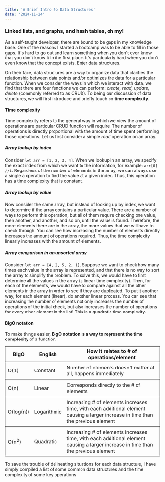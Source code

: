 ```yaml
---
title: 'A Brief Intro to Data Structures'
date: '2020-11-24'
---
```

### Linked lists, and graphs, and hash tables, oh my!
As a self-taught developer, there are bound to be gaps in my knowledge base. One of the reasons I started a bootcamp was to be able to fill in those gaps. It's hard to go out and learn something when you don't even know that you don't know it in the first place. It's particularly hard when you don't even know that the concept exists. Enter data structures. 

On their face, data structures are a way to organize data that clarifies the relationship between data points and/or optimizes the data for a particular function. When we consider the ways in which we interact with data, we find that there are four functions we can perform: *create, read, update, delete* (commonly referred to as CRUD). To being our discussion of data structures, we will first introduce and briefly touch on **time complexity**. 

#### Time complexity

Time complexity refers to the general way in which we view the amount of operations are particular CRUD function will require. The number of operations is directly proportional with the amount of time spent performing those operations. Let us first consider a simple *read* operation on an array.

##### Array lookup by index

Consider `let arr = [1, 2, 3, 4]`. When we lookup in an array, we specify the exact index from which we want to the information, for example: `arr[0] //1`. Regardless of the number of elements in the array, we can always use a single a operation to find the value at a given index. Thus, this operation has a time complexity that is constant. 

##### Array lookup by value
Now consider the same array, but instead of looking up by index, we want to determine if the array contains a particular value. There are a number of ways to perform this operation, but all of them require checking one value, then another, and another, and so on, until the value is found. Therefore, the more elements there are in the array, the more values that we will have to check through. You can see how increasing the number of elements directly increases the amount of operations required. Thus, the time complexity linearly increases with the amount of elements. 

##### Array comparison in an unsorted array

Consider `let arr = [4, 2, 5, 2, 1]`. Suppose we want to check how many times each value in the array is represented, and that there is no way to sort the array to simplify the problem. To solve this, we would have to first determine all the values in the array (a linear time complexity). Then, for each of the elements, we would have to compare against all the other elements in the array in order to see if they are duplicated. To put it another way, for each element (linear), do another linear process. You can see that increasing the number of elements not only increases the number of operations of the initial check, but also increases the number of operations for every other element in the list! This is a quadratic time complexity. 

#### BigO notation

To make things easier, **BigO notation is a way to represent the time complexity** of a function. 

<table>
<tr style="border: 1px solid black">
<th>BigO</th> 
<th>English </th>
<th>How it relates to # of operations/element</th>
</tr>
<tr style="border: 1px solid black">

<td style="padding: 0.5em">O(1)</td> 
<td style="padding: 0.5em"> Constant </td>
<td style="padding: 0.5em">Number of elements doesn't matter at all, happens immediately</td>
</tr style="border: 1px solid black">
<tr style="border: 1px solid black">
<td style="padding: 0.5em">O(n)</td>
<td style="padding: 0.5em">Linear</td>
<td style="padding: 0.5em">Corresponds directly to the # of elements</td>
</tr>
<tr style="border: 1px solid black">
<td style="padding: 0.5em">O(log(n))</td>
<td style="padding: 0.5em">Logarithmic</td>
<td style="padding: 0.5em">Increasing # of elements increases time, with each additional element causing a larger increase in time than the previous element</td>
</tr>
<tr style="border: 1px solid black">
<td style="padding: 0.5em">O(n<sup>2</sup>)</td>
<td style="padding: 0.5em">Quadratic</td>
<td style="padding: 0.5em">Increasing # of elements increases time, with each additional element causing a larger increase in time than the previous element</td>
</tr>
</table>
To save the trouble of delineating situations for each data structure, I have simply compiled a list of some common data structures and the time complexity of some key operations